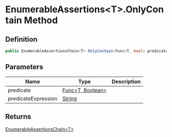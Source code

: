 # EnumerableAssertions&lt;T&gt;.OnlyContain Method
## Definition

```c#
public EnumerableAssertionsChain<T> OnlyContain(Func<T, bool> predicate, string? predicateExpression = null);
```

## Parameters

| Name | Type | Description |
| ---- | ---- | ----------- |
| predicate | [Func&lt;T, Boolean&gt;](https://learn.microsoft.com/en-gb/dotnet/api/System.Func-2) |  |
| predicateExpression | [String](https://learn.microsoft.com/en-gb/dotnet/api/System.String) |  |

## Returns

[EnumerableAssertionsChain&lt;T&gt;](MrKWatkins.Assertions.EnumerableAssertionsChain-1.md)
